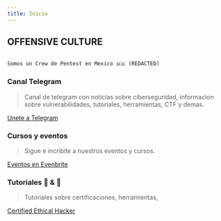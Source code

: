 ```yaml
---
title: Inicio
---
```


## OFFENSIVE CULTURE


```markdown

Somos un Crew de Pentest en Mexico 🇲🇽 (REDACTED)

```

### Canal Telegram

> Canal de telegram con noticias sobre ciberseguridad, informacion sobre vulnerabilidades, tutoriales, herramientas, CTF y demas.

[Unete a Telegram](https://t.me/TheCasualsSecurity)

### Cursos y eventos

> Sigue e incribite a nuestros eventos y cursos.

[Eventos en Evenbrite](https://t.me/TheCasualsSecurity)

### Tutoriales 📙 & 🎥

> Tutoriales sobre certificaciones, herramientas, 

[Certified Ethical Hacker](https://the-casuals-security.github.io/CEH)




